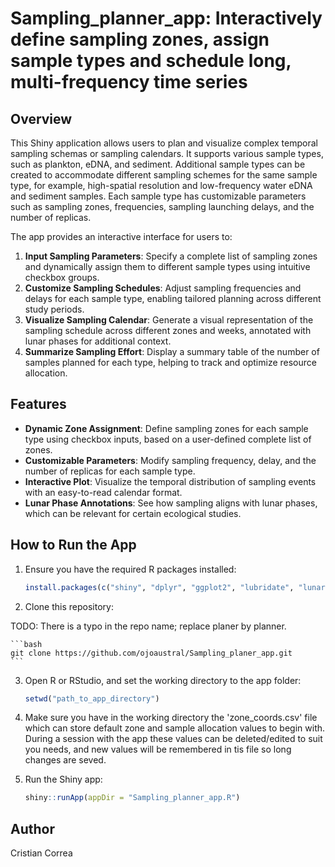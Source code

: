 # Sampling_planner_app: Interactively define sampling zones, assign sample types and schedule long, multi-frequency time series

## Overview

This Shiny application allows users to plan and visualize complex temporal sampling schemas or sampling calendars. It supports various sample types, such as plankton, eDNA, and sediment. Additional sample types can be created to accommodate different sampling schemes for the same sample type, for example, high-spatial resolution and low-frequency water eDNA and sediment samples. Each sample type has customizable parameters such as sampling zones, frequencies, sampling launching delays, and the number of replicas.

The app provides an interactive interface for users to:

1. **Input Sampling Parameters**: Specify a complete list of sampling zones and dynamically assign them to different sample types using intuitive checkbox groups.
2. **Customize Sampling Schedules**: Adjust sampling frequencies and delays for each sample type, enabling tailored planning across different study periods.
3. **Visualize Sampling Calendar**: Generate a visual representation of the sampling schedule across different zones and weeks, annotated with lunar phases for additional context.
4. **Summarize Sampling Effort**: Display a summary table of the number of samples planned for each type, helping to track and optimize resource allocation.

## Features

- **Dynamic Zone Assignment**: Define sampling zones for each sample type using checkbox inputs, based on a user-defined complete list of zones.
- **Customizable Parameters**: Modify sampling frequency, delay, and the number of replicas for each sample type.
- **Interactive Plot**: Visualize the temporal distribution of sampling events with an easy-to-read calendar format.
- **Lunar Phase Annotations**: See how sampling aligns with lunar phases, which can be relevant for certain ecological studies.

## How to Run the App

1. Ensure you have the required R packages installed:

    ```r
    install.packages(c("shiny", "dplyr", "ggplot2", "lubridate", "lunar", "leaflet", "leaflet.extras", "DT", "clipr"))
    ```

2. Clone this repository:

TODO: There is a typo in the repo name; replace planer by planner.   

    ```bash
    git clone https://github.com/ojoaustral/Sampling_planer_app.git
    ```

3. Open R or RStudio, and set the working directory to the app folder:

    ```r
    setwd("path_to_app_directory")
    ```
4. Make sure you have in the working directory the 'zone_coords.csv' file which can store default zone and sample allocation values to begin with. During a session with the app these values can be deleted/edited to suit you needs, and new values will be remembered in tis file so long changes are seved.
   
5. Run the Shiny app:

    ```r
    shiny::runApp(appDir = "Sampling_planner_app.R")
    ```

## Author

Cristian Correa
